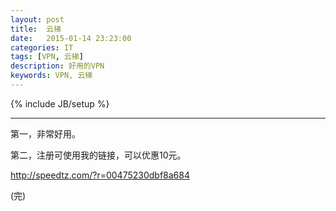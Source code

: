 ```yaml
---
layout: post
title:  云梯
date:   2015-01-14 23:23:00
categories: IT
tags: [VPN, 云梯]
description: 好用的VPN
keywords: VPN, 云梯
---
```

{% include JB/setup %}

---

第一，非常好用。

第二，注册可使用我的链接，可以优惠10元。

http://speedtz.com/?r=00475230dbf8a684

(完)
